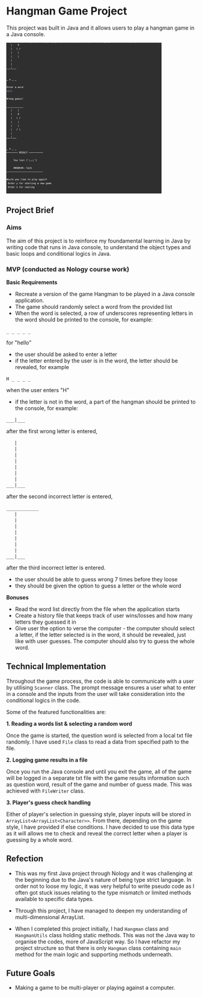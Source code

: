 # Hangman Game Project

This project was built in Java and it allows users to play a hangman game in a Java console.

<img src="https://github.com/tomokawaguchi/hangman-project/blob/main/src/project-snapshot.png" width="auto" height="400" />

## Project Brief

### Aims

The aim of this project is to reinforce my foundamental learning in Java by writing code that runs in Java console, to understand the object types and basic loops and conditional logics in Java.

### MVP (conducted as Nology course work)

**Basic Requirements**

- Recreate a version of the game Hangman to be played in a Java console application.
- The game should randomly select a word from the provided list
- When the word is selected, a row of underscores representing letters in the word should be printed to the console, for example:

```
_ _ _ _ _
```

for "hello"

- the user should be asked to enter a letter
- if the letter entered by the user is in the word, the letter should be revealed, for example

```
H _ _ _ _
```

when the user enters "H"

- if the letter is not in the word, a part of the hangman should be printed to the console, for example:

```
___|___
```

after the first wrong letter is entered,

```
   |
   |
   |
   |
   |
   |
   |
___|___
```

after the second incorrect letter is entered,

```
____________
   |
   |
   |
   |
   |
   |
   |
___|___
```

after the third incorrect letter is entered.

- the user should be able to guess wrong 7 times before they loose
- they should be given the option to guess a letter or the whole word

**Bonuses**

- Read the word list directly from the file when the application starts
- Create a history file that keeps track of user wins/losses and how many letters they guessed it in
- Give user the option to verse the computer - the computer should select a letter, if the letter selected is in the word, it should be revealed, just like with user guesses. The computer should also try to guess the whole word.

## Technical Implementation

Throughout the game process, the code is able to communicate with a user by utilising `Scanner` class. The prompt message ensures a user what to enter in a console and the inputs from the user will take consideration into the conditional logics in the code.

Some of the featured functionalities are:

**1. Reading a words list & selecting a random word**

Once the game is started, the question word is selected from a local txt file randomly. I have used `File` class to read a data from specified path to the file.

**2. Logging game results in a file**

Once you run the Java console and until you exit the game, all of the game will be logged in a separate txt file with the game results information such as question word, result of the game and number of guess made. This was achieved with `FileWriter` class.

**3. Player's guess check handling**

Either of player's selection in guessing style, player inputs will be stored in `ArrayList<ArrayList<Character>>`. From there, depending on the game style, I have provided if else conditions. I have decided to use this data type as it will allows me to check and reveal the correct letter when a player is guessing by a whole word.

## Refection

- This was my first Java project through Nology and it was challenging at the beginning due to the Java's nature of being type strict language. In order not to loose my logic, it was very helpful to write pseudo code as I often got stuck issues relating to the type mismatch or limited methods available to specific data types.

- Through this project, I have managed to deepen my understanding of multi-dimensional ArrayList.

- When I completed this project initially, I had `Hangman` class and `HangmanUtils` class holding static methods. This was not the Java way to organise the codes, more of JavaScript way. So I have refactor my project structure so that there is only `Hangman` class containing `main` method for the main logic and supporting methods underneath.

## Future Goals

- Making a game to be multi-player or playing against a computer.
